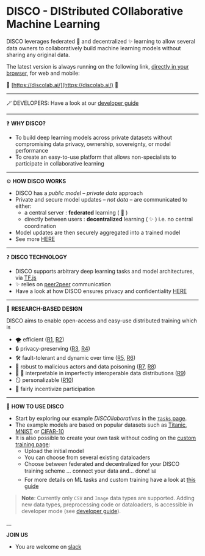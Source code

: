 # **DISCO** - DIStributed COllaborative Machine Learning



DISCO leverages federated :star2: and decentralized :sparkles: learning to allow several data owners to collaboratively build machine learning models without sharing any original data.

The latest version is always running on the following link, [directly in your browser](https://discolab.ai/), for web and mobile:

 :man_dancing: [https://discolab.ai/](https://discolab.ai/) :man_dancing:

___
:magic_wand: DEVELOPERS: Have a look at our [developer guide](DEV.md)
___

:question: **WHY DISCO?** 
- To build deep learning models across private datasets without compromising data privacy, ownership, sovereignty, or model performance
- To create an easy-to-use platform that allows non-specialists to participate in collaborative learning

___

:gear: **HOW DISCO WORKS**
- DISCO has a *public model – private data* approach
- Private and secure model updates – *not data* – are communicated to either:
	- a central server : **federated** learning ( :star2: )
	- directly between users : **decentralized** learning ( :sparkles: ) i.e. no central coordination
- Model updates are then securely aggregated into a trained model
- See more [HERE](https://discolab.ai/#/information)

___
:question: **DISCO TECHNOLOGY** 
- DISCO supports arbitrary deep learning tasks and model architectures, via [TF.js](https://www.tensorflow.org/js)
- :sparkles: relies on [peer2peer](https://peerjs.com/) communication
- Have a look at how DISCO ensures privacy and confidentiality [HERE](docs/PRIVACY.md)

___

:test_tube: **RESEARCH-BASED DESIGN** 

DISCO aims to enable open-access and easy-use distributed training which is
- :tornado: efficient ([R1](https://github.com/epfml/powergossip), [R2](https://github.com/epfml/ChocoSGD)) 
- :lock: privacy-preserving ([R3](https://eprint.iacr.org/2017/281.pdf), [R4](https://arxiv.org/abs/2006.04747))
- :hammer_and_wrench: fault-tolerant and dynamic over time ([R5](https://arxiv.org/abs/2106.06639), [R6](https://arxiv.org/abs/2206.08307))
- :ninja: robust to malicious actors and data poisoning ([R7](https://arxiv.org/abs/2012.10333), [R8](https://arxiv.org/abs/2006.09365))
- :apple: :banana: interpretable in imperfectly interoperable data distributions ([R9](https://arxiv.org/abs/2107.06580))
- :mirror: personalizable  ([R10](https://arxiv.org/abs/2103.00710))
- :carrot: fairly incentivize participation


___


:checkered_flag: **HOW TO USE DISCO**
- Start by exploring our example *DISCOllaboratives* in the [`Tasks` page](https://discolab.ai/#/list). 
- The example models are based on popular datasets such as [Titanic](https://www.kaggle.com/c/titanic), [MNIST](https://www.kaggle.com/c/digit-recognizer) or [CIFAR-10](https://www.kaggle.com/pankrzysiu/cifar10-python)
- It is also possible to create your own task without coding on the [custom training page](https://discolab.ai/#/create):
	- Upload the initial model
	- You can choose from several existing dataloaders
	- Choose between federated and decentralized for your DISCO training scheme ... connect your data and... done! :bar_chart:
	- For more details on ML tasks and custom training have a look at [this guide](./docs/TASK.md)

> **Note**: Currently only `CSV` and `Image` data types are supported. Adding new data types, preprocessing code or dataloaders, is accessible in developer mode (see [developer guide](https://github.com/epfml/disco/blob/develop/DEV.md)).

__

**JOIN US** 
- You are welcome on [slack](https://join.slack.com/t/disco-decentralized/shared_invite/zt-fpsb7c9h-1M9hnbaSonZ7lAgJRTyNsw)
